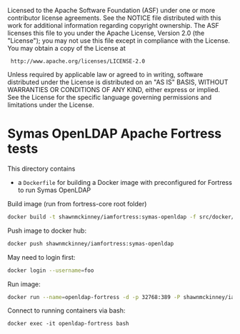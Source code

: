 
   Licensed to the Apache Software Foundation (ASF) under one
   or more contributor license agreements.  See the NOTICE file
   distributed with this work for additional information
   regarding copyright ownership.  The ASF licenses this file
   to you under the Apache License, Version 2.0 (the
   "License"); you may not use this file except in compliance
   with the License.  You may obtain a copy of the License at

     http://www.apache.org/licenses/LICENSE-2.0

   Unless required by applicable law or agreed to in writing,
   software distributed under the License is distributed on an
   "AS IS" BASIS, WITHOUT WARRANTIES OR CONDITIONS OF ANY
   KIND, either express or implied.  See the License for the
   specific language governing permissions and limitations
   under the License.

Symas OpenLDAP Apache Fortress tests
==================================

This directory contains

* a `Dockerfile` for building a Docker image with preconfigured for Fortress to run Symas OpenLDAP

Build image (run from fortress-core root folder)

```bash
docker build -t shawnmckinney/iamfortress:symas-openldap -f src/docker/symas-openldap/Dockerfile .
```

Push image to docker hub:

```bash
docker push shawnmckinney/iamfortress:symas-openldap
```

May need to login first:

```bash
docker login --username=foo
```

Run image:

```bash
docker run --name=openldap-fortress -d -p 32768:389 -P shawnmckinney/iamfortress:symas-openldap
```

Connect to running containers via bash:

```
docker exec -it openldap-fortress bash
```
